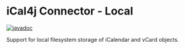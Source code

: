 # iCal4j Connector - Local

[![javadoc](https://javadoc.io/badge2/org.ical4j/ical4j-connector-api/javadoc.svg)](https://javadoc.io/doc/org.ical4j/ical4j-connector-api/latest/ical4j.connector/org.ical4j.connector.local)

Support for local filesystem storage of iCalendar and vCard objects.

